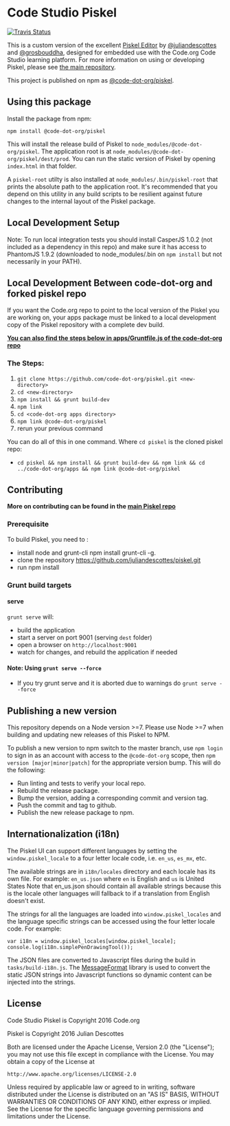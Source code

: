 Code Studio Piskel
======

[![Travis Status](https://api.travis-ci.org/code-dot-org/piskel.png?branch=master)](https://travis-ci.org/code-dot-org/piskel)

This is a custom version of the excellent [Piskel Editor](https://github.com/juliandescottes/piskel) by [@juliandescottes](https://github.com/juliandescottes) and [@grosbouddha](https://github.com/grosbouddha), designed for embedded use with the Code.org Code Studio learning platform.  For more information on using or developing Piskel, please see [the main repository](https://github.com/juliandescottes/piskel).

This project is published on npm as [@code-dot-org/piskel](https://www.npmjs.com/package/@code-dot-org/piskel).

## Using this package

Install the package from npm:

```
npm install @code-dot-org/piskel
```

This will install the release build of Piskel to `node_modules/@code-dot-org/piskel`.  The application root is at `node_modules/@code-dot-org/piskel/dest/prod`.  You can run the static version of Piskel by opening `index.html` in that folder.

A `piskel-root` utilty is also installed at `node_modules/.bin/piskel-root` that prints the absolute path to the application root.  It's recommended that you depend on this utility in any build scripts to be resilient against future changes to the internal layout of the Piskel package.

## Local Development Setup

Note: To run local integration tests you should install CasperJS 1.0.2 (not included as a dependency in this repo) and make sure it has access to PhantomJS 1.9.2 (downloaded to node_modules/.bin on `npm install` but not necessarily in your PATH).

## Local Development Between code-dot-org and forked piskel repo
If you want the Code.org repo to point to the local version of the Piskel you are working on, your apps package must be linked to a local development copy of the Piskel repository with a complete dev build. 

**[You can also find the steps below in apps/Gruntfile.js of the code-dot-org repo](https://github.com/code-dot-org/code-dot-org/blob/staging/apps/Gruntfile.js)**

### The Steps:
1. `git clone https://github.com/code-dot-org/piskel.git <new-directory>`
2. `cd <new-directory>`
3. `npm install && grunt build-dev`
4. `npm link`
5. `cd <code-dot-org apps directory>`
6. `npm link @code-dot-org/piskel`
7. rerun your previous command	

You can do all of this in one command. Where `cd piskel` is the cloned piskel repo: 
- `cd piskel && npm install && grunt build-dev && npm link && cd ../code-dot-org/apps && npm link @code-dot-org/piskel`

## Contributing
**More on contributing can be found in the [main Piskel repo](https://github.com/piskelapp/piskel/wiki#contributing)**

### Prerequisite
To build Piskel, you need to :
- install node and grunt-cli npm install grunt-cli -g.
- clone the repository https://github.com/juliandescottes/piskel.git
- run npm install

### Grunt build targets
#### serve
`grunt serve` will:
- build the application
- start a server on port 9001 (serving `dest` folder)
- open a browser on `http://localhost:9001`
- watch for changes, and rebuild the application if needed

#### Note: Using `grunt serve --force`
- If you try grunt serve and it is aborted due to warnings do `grunt serve --force`

## Publishing a new version

This repository depends on a Node version >=7. Please use Node >=7 when building and updating
new releases of this Piskel to NPM.

To publish a new version to npm switch to the master branch, use `npm login` to sign in as an account with access to the `@code-dot-org` scope, then `npm version [major|minor|patch]` for the appropriate version bump.  This will do the following:

* Run linting and tests to verify your local repo.
* Rebuild the release package.
* Bump the version, adding a corresponding commit and version tag.
* Push the commit and tag to github.
* Publish the new release package to npm.

## Internationalization (i18n)
The Piskel UI can support different languages by setting the `window.piskel_locale` to a four letter locale code, i.e. `en_us`, `es_mx`, etc.

The available strings are in `i18n/locales` directory and each locale has its own file. For example: `en_us.json` where `en` is English and `us` is United States
Note that en_us.json should contain all available strings because this is the locale other languages will fallback to if a translation from English doesn't exist.

The strings for all the languages are loaded into `window.piskel_locales` and the language specific strings can be accessed using the four letter locale code. For example:
```
var i18n = window.piskel_locales[window.piskel_locale];
console.log(i18n.simplePenDrawingTool());
```

The JSON files are converted to Javascript files during the build in `tasks/build-i18n.js`.  The [MessageFormat](http://messageformat.github.io/messageformat/) library is used to convert the static JSON strings into Javascript functions so dynamic content can be injected into the strings.

## License

Code Studio Piskel is Copyright 2016 Code.org

Piskel is Copyright 2016 Julian Descottes

Both are licensed under the Apache License, Version 2.0 (the "License");
you may not use this file except in compliance with the License.
You may obtain a copy of the License at

    http://www.apache.org/licenses/LICENSE-2.0

Unless required by applicable law or agreed to in writing, software
distributed under the License is distributed on an "AS IS" BASIS,
WITHOUT WARRANTIES OR CONDITIONS OF ANY KIND, either express or implied.
See the License for the specific language governing permissions and
limitations under the License.

